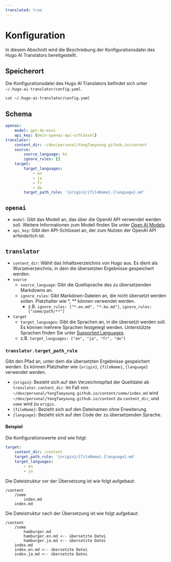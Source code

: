 ```yaml
---
translated: true
---
```

# Konfiguration
In diesem Abschnitt wird die Beschreibung der Konfigurationsdatei des Hugo AI Translators bereitgestellt.

## Speicherort
Die Konfigurationsdatei des Hugo AI Translators befindet sich unter `~/.hugo-ai-translator/config.yaml`.

```shell
cat ~/.hugo-ai-translator/config.yaml
```

## Schema 
```yaml
openai:
    model: gpt-4o-mini
    api_key: {dein-openai-api-schlüssel}
translator:
    content_dir: ~/dev/personal/YangTaeyoung.github.io/content
    source:
        source_language: ko
        ignore_rules: []
    target:
        target_languages:
            - en
            - ja
            - fr
            - de
        target_path_rule: '{origin}/{fileName}.{language}.md'
```

## `openai`
- `model`: Gibt das Modell an, das über die OpenAI API verwendet werden soll. Weitere Informationen zum Modell finden Sie unter [Open AI Models](https://platform.openai.com/docs/models).
- `api_key`: Gibt den API-Schlüssel an, der zum Nutzen der OpenAI API erforderlich ist.

## `translator`
- `content_dir`: Wählt das Inhaltsverzeichnis von Hugo aus. Es dient als Wurzelverzeichnis, in dem die übersetzten Ergebnisse gespeichert werden.
- `source`
    - `source_language`: Gibt die Quellsprache des zu übersetzenden Markdowns an.
    - `ignore_rules`: Gibt Markdown-Dateien an, die nicht übersetzt werden sollen. Platzhalter wie *, ** können verwendet werden.
      - z.B. `ignore_rules: ["*.en.md", "*.ko.md"]`, `ignore_rules: ["some/path/**"]`
- `target`
  - `target_languages`: Gibt die Sprachen an, in die übersetzt werden soll. Es können mehrere Sprachen festgelegt werden. Unterstützte Sprachen finden Sie unter [Supported Languages](../README.md#supported-languages).
  - z.B. `target_languages: ["en", "ja", "fr", "de"]`

### `translator.target_path_rule`
Gibt den Pfad an, unter dem die übersetzten Ergebnisse gespeichert werden. Es können Platzhalter wie `{origin}`, `{fileName}`, `{language}` verwendet werden.
- `{origin}`: Bezieht sich auf den Verzeichnispfad der Quelldatei ab `translator.content_dir`. Im Fall von `~/dev/personal/YangTaeyoung.github.io/content/some/index.md` wird `~/dev/personal/YangTaeyoung.github.io/content` zu `content_dir`, und `some` wird zu `origin`.
- `{fileName}`: Bezieht sich auf den Dateinamen ohne Erweiterung.
- `{language}`: Bezieht sich auf den Code der zu übersetzenden Sprache.

#### Beispiel
Die Konfigurationswerte sind wie folgt:
```yaml
target:
    content_dir: /content
    target_path_rule: '{origin}/{fileName}.{language}.md'
    target_languages:
        - en
        - ja
```

Die Dateistruktur vor der Übersetzung ist wie folgt aufgebaut:
```
/content
    /some
        index.md
    index.md
```

Die Dateistruktur nach der Übersetzung ist wie folgt aufgebaut:
```
/content
    /some
        hamburger.md
        hamburger.en.md <-- übersetzte Datei
        hamburger.ja.md <-- übersetzte Datei
    index.md
    index.en.md <-- übersetzte Datei
    index.ja.md <-- übersetzte Datei
```
